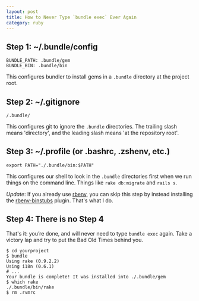 ```yaml
---
layout: post
title: How to Never Type `bundle exec` Ever Again
category: ruby
---
```

## Step 1: ~/.bundle/config
    BUNDLE_PATH: .bundle/gem
    BUNDLE_BIN: .bundle/bin

This configures bundler to install gems in a `.bundle` directory at the project root.

## Step 2: ~/.gitignore
    /.bundle/

This configures git to ignore the `.bundle` directories.  The trailing slash means 'directory', and the leading slash means 'at the repository root'.

## Step 3: ~/.profile (or .bashrc, .zshenv, etc.)

    export PATH="./.bundle/bin:$PATH"

This configures our shell to look in the `.bundle` directories first when we
run things on the command line. Things like `rake db:migrate` and `rails s`.

*Update*: If you already use [rbenv](https://github.com/sstephenson/rbenv), you can skip this step by instead installing the [rbenv-binstubs](https://github.com/ianheggie/rbenv-binstubs) plugin.  That's what I do.

## Step 4: There is no Step 4

That's it: you’re done, and will never need to type `bundle exec` again.  Take a victory lap and try to put the Bad Old Times behind you.

    $ cd yourproject
    $ bundle
    Using rake (0.9.2.2)
    Using i18n (0.6.1)
    # ...
    Your bundle is complete! It was installed into ./.bundle/gem
    $ which rake
    ./.bundle/bin/rake
    $ rm .rvmrc

